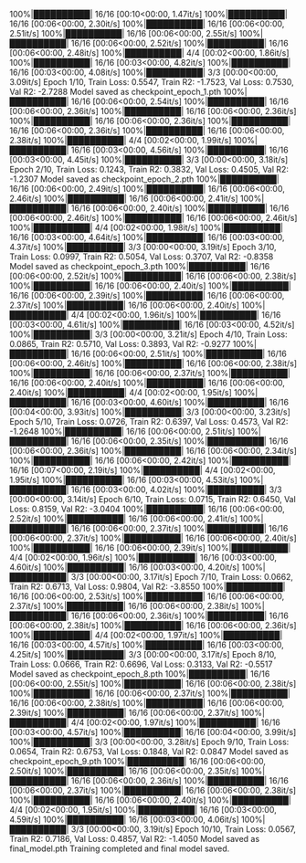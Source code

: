 100%|██████████| 16/16 [00:10<00:00,  1.47it/s]
100%|██████████| 16/16 [00:06<00:00,  2.30it/s]
100%|██████████| 16/16 [00:06<00:00,  2.51it/s]
100%|██████████| 16/16 [00:06<00:00,  2.55it/s]
100%|██████████| 16/16 [00:06<00:00,  2.52it/s]
100%|██████████| 16/16 [00:06<00:00,  2.48it/s]
100%|██████████| 4/4 [00:02<00:00,  1.86it/s]
100%|██████████| 16/16 [00:03<00:00,  4.82it/s]
100%|██████████| 16/16 [00:03<00:00,  4.08it/s]
100%|██████████| 3/3 [00:00<00:00,  3.09it/s]
Epoch 1/10, Train Loss: 0.5547, Train R2: -1.7523, Val Loss: 0.7530, Val R2: -2.7288
Model saved as checkpoint_epoch_1.pth
100%|██████████| 16/16 [00:06<00:00,  2.54it/s]
100%|██████████| 16/16 [00:06<00:00,  2.36it/s]
100%|██████████| 16/16 [00:06<00:00,  2.36it/s]
100%|██████████| 16/16 [00:06<00:00,  2.36it/s]
100%|██████████| 16/16 [00:06<00:00,  2.36it/s]
100%|██████████| 16/16 [00:06<00:00,  2.38it/s]
100%|██████████| 4/4 [00:02<00:00,  1.99it/s]
100%|██████████| 16/16 [00:03<00:00,  4.56it/s]
100%|██████████| 16/16 [00:03<00:00,  4.45it/s]
100%|██████████| 3/3 [00:00<00:00,  3.18it/s]
Epoch 2/10, Train Loss: 0.1243, Train R2: 0.3832, Val Loss: 0.4505, Val R2: -1.2307
Model saved as checkpoint_epoch_2.pth
100%|██████████| 16/16 [00:06<00:00,  2.49it/s]
100%|██████████| 16/16 [00:06<00:00,  2.46it/s]
100%|██████████| 16/16 [00:06<00:00,  2.41it/s]
100%|██████████| 16/16 [00:06<00:00,  2.40it/s]
100%|██████████| 16/16 [00:06<00:00,  2.46it/s]
100%|██████████| 16/16 [00:06<00:00,  2.46it/s]
100%|██████████| 4/4 [00:02<00:00,  1.98it/s]
100%|██████████| 16/16 [00:03<00:00,  4.64it/s]
100%|██████████| 16/16 [00:03<00:00,  4.37it/s]
100%|██████████| 3/3 [00:00<00:00,  3.19it/s]
Epoch 3/10, Train Loss: 0.0997, Train R2: 0.5054, Val Loss: 0.3707, Val R2: -0.8358
Model saved as checkpoint_epoch_3.pth
100%|██████████| 16/16 [00:06<00:00,  2.52it/s]
100%|██████████| 16/16 [00:06<00:00,  2.38it/s]
100%|██████████| 16/16 [00:06<00:00,  2.40it/s]
100%|██████████| 16/16 [00:06<00:00,  2.39it/s]
100%|██████████| 16/16 [00:06<00:00,  2.37it/s]
100%|██████████| 16/16 [00:06<00:00,  2.40it/s]
100%|██████████| 4/4 [00:02<00:00,  1.96it/s]
100%|██████████| 16/16 [00:03<00:00,  4.61it/s]
100%|██████████| 16/16 [00:03<00:00,  4.52it/s]
100%|██████████| 3/3 [00:00<00:00,  3.21it/s]
Epoch 4/10, Train Loss: 0.0865, Train R2: 0.5710, Val Loss: 0.3893, Val R2: -0.9277
100%|██████████| 16/16 [00:06<00:00,  2.51it/s]
100%|██████████| 16/16 [00:06<00:00,  2.46it/s]
100%|██████████| 16/16 [00:06<00:00,  2.38it/s]
100%|██████████| 16/16 [00:06<00:00,  2.37it/s]
100%|██████████| 16/16 [00:06<00:00,  2.40it/s]
100%|██████████| 16/16 [00:06<00:00,  2.40it/s]
100%|██████████| 4/4 [00:02<00:00,  1.95it/s]
100%|██████████| 16/16 [00:03<00:00,  4.60it/s]
100%|██████████| 16/16 [00:04<00:00,  3.93it/s]
100%|██████████| 3/3 [00:00<00:00,  3.23it/s]
Epoch 5/10, Train Loss: 0.0726, Train R2: 0.6397, Val Loss: 0.4573, Val R2: -1.2648
100%|██████████| 16/16 [00:06<00:00,  2.51it/s]
100%|██████████| 16/16 [00:06<00:00,  2.35it/s]
100%|██████████| 16/16 [00:06<00:00,  2.36it/s]
100%|██████████| 16/16 [00:06<00:00,  2.34it/s]
100%|██████████| 16/16 [00:06<00:00,  2.42it/s]
100%|██████████| 16/16 [00:07<00:00,  2.19it/s]
100%|██████████| 4/4 [00:02<00:00,  1.95it/s]
100%|██████████| 16/16 [00:03<00:00,  4.53it/s]
100%|██████████| 16/16 [00:03<00:00,  4.02it/s]
100%|██████████| 3/3 [00:00<00:00,  3.14it/s]
Epoch 6/10, Train Loss: 0.0715, Train R2: 0.6450, Val Loss: 0.8159, Val R2: -3.0404
100%|██████████| 16/16 [00:06<00:00,  2.52it/s]
100%|██████████| 16/16 [00:06<00:00,  2.41it/s]
100%|██████████| 16/16 [00:06<00:00,  2.37it/s]
100%|██████████| 16/16 [00:06<00:00,  2.37it/s]
100%|██████████| 16/16 [00:06<00:00,  2.40it/s]
100%|██████████| 16/16 [00:06<00:00,  2.39it/s]
100%|██████████| 4/4 [00:02<00:00,  1.96it/s]
100%|██████████| 16/16 [00:03<00:00,  4.60it/s]
100%|██████████| 16/16 [00:03<00:00,  4.20it/s]
100%|██████████| 3/3 [00:00<00:00,  3.17it/s]
Epoch 7/10, Train Loss: 0.0662, Train R2: 0.6713, Val Loss: 0.9804, Val R2: -3.8550
100%|██████████| 16/16 [00:06<00:00,  2.53it/s]
100%|██████████| 16/16 [00:06<00:00,  2.37it/s]
100%|██████████| 16/16 [00:06<00:00,  2.38it/s]
100%|██████████| 16/16 [00:06<00:00,  2.36it/s]
100%|██████████| 16/16 [00:06<00:00,  2.38it/s]
100%|██████████| 16/16 [00:06<00:00,  2.36it/s]
100%|██████████| 4/4 [00:02<00:00,  1.97it/s]
100%|██████████| 16/16 [00:03<00:00,  4.57it/s]
100%|██████████| 16/16 [00:03<00:00,  4.25it/s]
100%|██████████| 3/3 [00:00<00:00,  3.17it/s]
Epoch 8/10, Train Loss: 0.0666, Train R2: 0.6696, Val Loss: 0.3133, Val R2: -0.5517
Model saved as checkpoint_epoch_8.pth
100%|██████████| 16/16 [00:06<00:00,  2.55it/s]
100%|██████████| 16/16 [00:06<00:00,  2.38it/s]
100%|██████████| 16/16 [00:06<00:00,  2.37it/s]
100%|██████████| 16/16 [00:06<00:00,  2.38it/s]
100%|██████████| 16/16 [00:06<00:00,  2.39it/s]
100%|██████████| 16/16 [00:06<00:00,  2.37it/s]
100%|██████████| 4/4 [00:02<00:00,  1.97it/s]
100%|██████████| 16/16 [00:03<00:00,  4.57it/s]
100%|██████████| 16/16 [00:04<00:00,  3.99it/s]
100%|██████████| 3/3 [00:00<00:00,  3.28it/s]
Epoch 9/10, Train Loss: 0.0654, Train R2: 0.6753, Val Loss: 0.1848, Val R2: 0.0847
Model saved as checkpoint_epoch_9.pth
100%|██████████| 16/16 [00:06<00:00,  2.50it/s]
100%|██████████| 16/16 [00:06<00:00,  2.35it/s]
100%|██████████| 16/16 [00:06<00:00,  2.36it/s]
100%|██████████| 16/16 [00:06<00:00,  2.37it/s]
100%|██████████| 16/16 [00:06<00:00,  2.38it/s]
100%|██████████| 16/16 [00:06<00:00,  2.40it/s]
100%|██████████| 4/4 [00:02<00:00,  1.95it/s]
100%|██████████| 16/16 [00:03<00:00,  4.59it/s]
100%|██████████| 16/16 [00:03<00:00,  4.06it/s]
100%|██████████| 3/3 [00:00<00:00,  3.19it/s]
Epoch 10/10, Train Loss: 0.0567, Train R2: 0.7186, Val Loss: 0.4857, Val R2: -1.4050
Model saved as final_model.pth
Training completed and final model saved.
